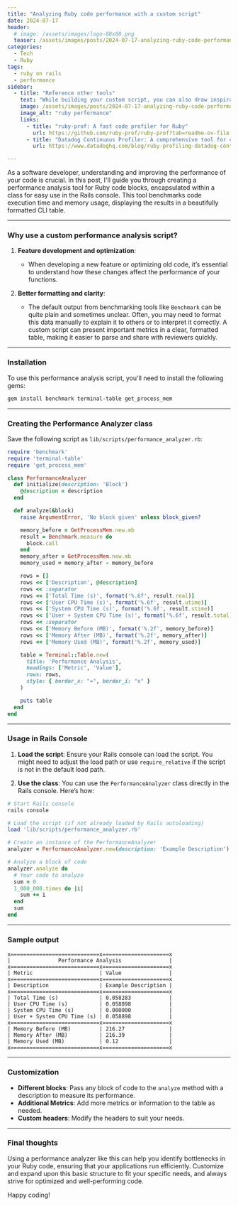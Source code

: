 ```yaml
---
title: "Analyzing Ruby code performance with a custom script"
date: 2024-07-17
header:
  # image: /assets/images/logo-88x88.png
  teaser: /assets/images/posts/2024-07-17-analyzing-ruby-code-performance-with-a-custom-script.webp
categories:
  - Tech
  - Ruby
tags:
  - ruby on rails
  - performance
sidebar:
  - title: "Reference other tools"
    text: "While building your custom script, you can also draw inspiration from existing tools to enhance its functionality."
    image: /assets/images/posts/2024-07-17-analyzing-ruby-code-performance-with-a-custom-script.webp
    image_alt: "ruby performance"
    links:
      - title: "ruby-prof: A fast code profiler for Ruby"
        url: https://github.com/ruby-prof/ruby-prof?tab=readme-ov-file
      - title: "Datadog Continuous Profiler: A comprehensive tool for continuous profiling of Ruby applications"
        url: https://www.datadoghq.com/blog/ruby-profiling-datadog-continuous-profiler/

---
```


As a software developer, understanding and improving the performance of your code is crucial. In this post, I'll guide you through creating a performance analysis tool for Ruby code blocks, encapsulated within a class for easy use in the Rails console. This tool benchmarks code execution time and memory usage, displaying the results in a beautifully formatted CLI table.

---

### Why use a custom performance analysis script?

1. **Feature development and optimization**:
   - When developing a new feature or optimizing old code, it’s essential to understand how these changes affect the performance of your functions.
   
2. **Better formatting and clarity**:
   - The default output from benchmarking tools like `Benchmark` can be quite plain and sometimes unclear. Often, you may need to format this data manually to explain it to others or to interpret it correctly. A custom script can present important metrics in a clear, formatted table, making it easier to parse and share with reviewers quickly.

---

### Installation

To use this performance analysis script, you'll need to install the following gems:

```sh
gem install benchmark terminal-table get_process_mem
```

---

### Creating the Performance Analyzer class

Save the following script as `lib/scripts/performance_analyzer.rb`:

```ruby
require 'benchmark'
require 'terminal-table'
require 'get_process_mem'

class PerformanceAnalyzer
  def initialize(description: 'Block')
    @description = description
  end

  def analyze(&block)
    raise ArgumentError, 'No block given' unless block_given?

    memory_before = GetProcessMem.new.mb
    result = Benchmark.measure do
      block.call
    end
    memory_after = GetProcessMem.new.mb
    memory_used = memory_after - memory_before

    rows = []
    rows << ['Description', @description]
    rows << :separator
    rows << ['Total Time (s)', format('%.6f', result.real)]
    rows << ['User CPU Time (s)', format('%.6f', result.utime)]
    rows << ['System CPU Time (s)', format('%.6f', result.stime)]
    rows << ['User + System CPU Time (s)', format('%.6f', result.total)]
    rows << :separator
    rows << ['Memory Before (MB)', format('%.2f', memory_before)]
    rows << ['Memory After (MB)', format('%.2f', memory_after)]
    rows << ['Memory Used (MB)', format('%.2f', memory_used)]

    table = Terminal::Table.new(
      title: 'Performance Analysis',
      headings: ['Metric', 'Value'],
      rows: rows,
      style: { border_x: "=", border_i: "x" }
    )

    puts table
  end
end
```

---

### Usage in Rails Console

1. **Load the script**:
   Ensure your Rails console can load the script. You might need to adjust the load path or use `require_relative` if the script is not in the default load path.

2. **Use the class**:
   You can use the `PerformanceAnalyzer` class directly in the Rails console. Here’s how:

```ruby
# Start Rails console
rails console

# Load the script (if not already loaded by Rails autoloading)
load 'lib/scripts/performance_analyzer.rb'

# Create an instance of the PerformanceAnalyzer
analyzer = PerformanceAnalyzer.new(description: 'Example Description')

# Analyze a block of code
analyzer.analyze do
  # Your code to analyze
  sum = 0
  1_000_000.times do |i|
    sum += i
  end
  sum
end
```

---

### Sample output

```
x============================x=====================x
|               Performance Analysis               |
x============================x=====================x
| Metric                     | Value               |
x============================x=====================x
| Description                | Example Description |
x============================x=====================x
| Total Time (s)             | 0.058283            |
| User CPU Time (s)          | 0.058898            |
| System CPU Time (s)        | 0.000000            |
| User + System CPU Time (s) | 0.058898            |
x============================x=====================x
| Memory Before (MB)         | 216.27              |
| Memory After (MB)          | 216.39              |
| Memory Used (MB)           | 0.12                |
x============================x=====================x
```

---

### Customization

- **Different blocks**:
  Pass any block of code to the `analyze` method with a description to measure its performance.
- **Additional Metrics**:
  Add more metrics or information to the table as needed.
- **Custom headers**:
  Modify the headers to suit your needs.

---

### Final thoughts

Using a performance analyzer like this can help you identify bottlenecks in your Ruby code, ensuring that your applications run efficiently. Customize and expand upon this basic structure to fit your specific needs, and always strive for optimized and well-performing code.

Happy coding!
